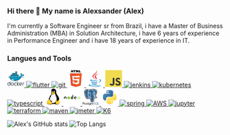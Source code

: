 ### Hi there 👋 My name is Alexsander (Alex)

I'm currently a Software Engineer sr from Brazil, i have a Master of Business Administration (MBA) in Solution Architecture, i have 6 years of experience in Performance Engineer and i have 18 years of experience in IT.


### Langues and Tools
<p>
   <p align="left"> 
      <a href="https://www.docker.com/" target="_blank"> 
        <img src="https://raw.githubusercontent.com/devicons/devicon/master/icons/docker/docker-original-wordmark.svg" alt="docker" width="40" height="40"/> 
      </a> 
      <a href="https://flutter.dev" target="_blank"> 
        <img src="https://www.vectorlogo.zone/logos/flutterio/flutterio-icon.svg" alt="flutter" width="40" height="40"/>
      </a> 
     <a href="https://git-scm.com/" target="_blank"> 
       <img src="https://www.vectorlogo.zone/logos/git-scm/git-scm-icon.svg" alt="git" width="40" height="40"/> 
     </a> 
     <a href="https://www.w3.org/html/" target="_blank"> 
       <img src="https://raw.githubusercontent.com/devicons/devicon/master/icons/html5/html5-original-wordmark.svg" alt="html5" width="40" height="40"/> 
     </a> 
     <a href="https://www.java.com" target="_blank"> 
       <img src="https://raw.githubusercontent.com/devicons/devicon/master/icons/java/java-original.svg" alt="java" width="40" height="40"/>
     </a> 
     <a href="https://developer.mozilla.org/en-US/docs/Web/JavaScript" target="_blank"> 
       <img src="https://raw.githubusercontent.com/devicons/devicon/master/icons/javascript/javascript-original.svg" alt="javascript" width="40" height="40"/> 
     </a> 
     <a href="https://www.jenkins.io" target="_blank"> 
       <img src="https://www.vectorlogo.zone/logos/jenkins/jenkins-icon.svg" alt="jenkins" width="40" height="40"/> 
     </a> 
     <a href="https://kubernetes.io" target="_blank"> 
       <img src="https://www.vectorlogo.zone/logos/kubernetes/kubernetes-icon.svg" alt="kubernetes" width="40" height="40"/> 
     </a> 
     <a href="https://www.typescriptlang.org" target="_blank"> 
       <img src="https://www.vectorlogo.zone/logos/typescriptlang/typescriptlang-icon.svg" alt="typescript" width="40" height="40"/> 
     </a>      
     <a href="https://www.linux.org/" target="_blank"> 
       <img src="https://raw.githubusercontent.com/devicons/devicon/master/icons/linux/linux-original.svg" alt="linux" width="40" height="40"/> 
     </a> 
      <a href="https://nodejs.org" target="_blank"> <img src="https://raw.githubusercontent.com/devicons/devicon/master/icons/nodejs/nodejs-original-wordmark.svg" alt="nodejs" width="40" height="40"/> 
      </a> 
      <a href="https://www.postgresql.org" target="_blank"> 
        <img src="https://raw.githubusercontent.com/devicons/devicon/master/icons/postgresql/postgresql-original-wordmark.svg" alt="postgresql" width="40" height="40"/> 
      </a> 
      <a href="https://www.python.org" target="_blank"> 
        <img src="https://raw.githubusercontent.com/devicons/devicon/master/icons/python/python-original.svg" alt="python" width="40" height="40"/> 
      </a> 
      <a href="https://spring.io/" target="_blank"> 
        <img src="https://www.vectorlogo.zone/logos/springio/springio-icon.svg" alt="spring" width="40" height="40"/> 
      </a> 
      <a href="https://aws.amazon.com/" target="_blank"> 
        <img src="https://www.vectorlogo.zone/logos/amazon_aws/amazon_aws-ar21.svg" alt="AWS" width="60" height="40"/> 
      </a> 
      <a href="https://jupyter.org/" target="_blank"> 
        <img src="https://www.vectorlogo.zone/logos/jupyter/jupyter-ar21.svg" alt="jupyter" width="50" height="40"/> 
      </a> 
      <a href="https://www.terraform.io/" target="_blank"> 
        <img src="https://www.vectorlogo.zone/logos/terraformio/terraformio-icon.svg" alt="terraform" width="40" height="40"/> 
      </a>
      <a href="https://maven.apache.org/" target="_blank"> 
        <img src="https://upload.vectorlogo.zone/logos/apache_maven/images/bf250be6-ab7f-4191-b421-8d0acb1dc6e4.svg" alt="maven" width="50" height="40"/> 
      </a>
      <a href="https://jmeter.apache.org/" target="_blank"> 
        <img src="https://jmeter.apache.org/images/jmeter.png" alt="jmeter" width="60" height="40"/> 
      </a>
      <a href="https://k6.io/" target="_blank"> 
        <img src="https://repository-images.githubusercontent.com/54400687/29992200-7069-11ea-85c9-3824e56625b2" alt="K6" width="50" height="40"/> 
      </a>
      

   </p>
   
</p>


<!--
**hagemelo/hagemelo** is a ✨ _special_ ✨ repository because its `README.md` (this file) appears on your GitHub profile.

Here are some ideas to get you started:

- 🔭 I’m currently working on ...
- 🌱 I’m currently learning ...
- 👯 I’m looking to collaborate on ...
- 🤔 I’m looking for help with ...
- 💬 Ask me about ...
- 📫 How to reach me: ...
- 😄 Pronouns: ...
- ⚡ Fun fact: ...
-->
![Alex's GitHub stats](https://github-readme-stats.vercel.app/api?username=hagemelo&show_icons=true)
![Top Langs](https://github-readme-stats.vercel.app/api/top-langs/?username=hagemelo&layout=compact)

